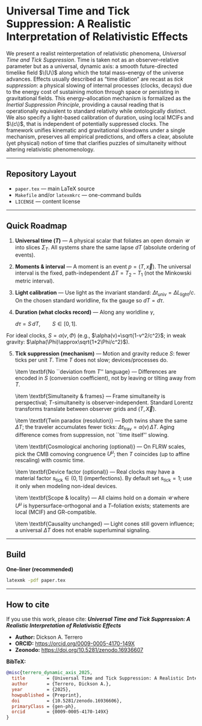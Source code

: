 # Universal Time and Tick Suppression: A Realistic Interpretation of Relativistic Effects

We present a realist reinterpretation of relativistic phenomena, *Universal Time and Tick Suppression*. Time is taken not as an observer–relative parameter but as a universal, dynamic axis: a smooth future-directed timelike field $\(U\)$ along which the total mass–energy of the universe advances. Effects usually described as “time dilation” are recast as *tick suppression*: a physical slowing of internal processes (clocks, decays) due to the energy cost of sustaining motion through space or persisting in gravitational fields. This energy–allocation mechanism is formalized as the *Inertial Suppression Principle*, providing a causal reading that is operationally equivalent to standard relativity while ontologically distinct. We also specify a light-based calibration of duration, using local MCIFs and $\(c\)$, that is independent of potentially suppressed clocks. The framework unifies kinematic and gravitational slowdowns under a single mechanism, preserves all empirical predictions, and offers a clear, absolute (yet physical) notion of time that clarifies puzzles of simultaneity without altering relativistic phenomenology.

---

## Repository Layout

- `paper.tex` — main LaTeX source  
- `Makefile` and/or `latexmkrc` — one-command builds  
- `LICENSE` — content license

---

## Quick Roadmap

1. **Universal time ($T$)** — A physical scalar that foliates an open domain $\mathcal U$ into slices $\Sigma_T$. 
    All systems share the same lapse $dT$ (absolute ordering of events).

2. **Moments \& interval** — A moment is an event $p=(T,\vec x)$. The universal interval is the fixed, path-independent $\Delta T=T_2-T_1$ (not the Minkowski metric interval).

3. **Light calibration** — Use light as the invariant standard: $\Delta t_{\text{univ}}=\Delta L_{\text{light}}/c$. On the chosen standard worldline, fix the gauge so $dT=d\tau$.

4. **Duration (what clocks record)** — Along any worldline $\gamma$,
  
   $d\tau = S \,dT, \qquad S \in [0,1]$.

  For ideal clocks, $S=\alpha(v,\Phi)$ (e.g., $\alpha(v)=\sqrt{1-v^2/c^2}$; in weak gravity: $\alpha(\Phi)\approx\sqrt{1+2\Phi/c^2}$).

5. **Tick suppression (mechanism)** — Motion and gravity reduce $S$: fewer ticks per unit $T$. Time $T$ does not slow; devices/processes do.

    \item \textbf{No ``deviation from $T$'' language} — Differences are encoded in $S$ 
    (conversion coefficient), not by leaving or tilting away from $T$.

    \item \textbf{Simultaneity \& frames} — Frame simultaneity is perspectival; 
    $T$-simultaneity is observer-independent. 
    Standard Lorentz transforms translate between observer grids and $(T,\vec X)$.

    \item \textbf{Twin paradox (resolution)} — Both twins share the same $\Delta T$; 
    the traveler accumulates fewer ticks: 
    $\Delta\tau_{\text{trav}}=\alpha(v)\,\Delta T$. 
    Aging difference comes from suppression, not ``time itself'' slowing.

    \item \textbf{Cosmological anchoring (optional)} — On FLRW scales, pick the CMB comoving 
    congruence $U^\mu$; then $T$ coincides (up to affine rescaling) with cosmic time.

    \item \textbf{Device factor (optional)} — Real clocks may have a material factor 
    $s_{\mathrm{tick}} \in (0,1]$ (imperfections). By default set $s_{\mathrm{tick}}=1$; 
    use it only when modeling non-ideal devices.

    \item \textbf{Scope \& locality} — All claims hold on a domain $\mathcal U$ 
    where $U^\mu$ is hypersurface-orthogonal and a $T$–foliation exists; 
    statements are local (MCIF) and GR-compatible.

    \item \textbf{Causality unchanged} — Light cones still govern influence; 
    a universal $\Delta T$ does not enable superluminal signaling.

---

## Build

**One-liner (recommended)**  
```bash
latexmk -pdf paper.tex
```
---

## How to cite

If you use this work, please cite:
**_Universal Time and Tick Suppression: A Realistic Interpretation of Relativistic Effects_**

- **Author:** Dickson A. Terrero  
- **ORCID:** https://orcid.org/0009-0005-4170-149X
- **Zeonodo:** https://doi.org/10.5281/zenodo.16936607

**BibTeX:**
```bibtex
@misc{terrero_dynamic_axis_2025,
  title        = {Universal Time and Tick Suppression: A Realistic Interpretation of Relativistic Effects},
  author       = {Terrero, Dickson A.},
  year         = {2025},
  howpublished = {Preprint},
  doi          = {10.5281/zenodo.16936606},
  primaryClass = {gen-ph},
  orcid        = {0009-0005-4170-149X}
}
```
